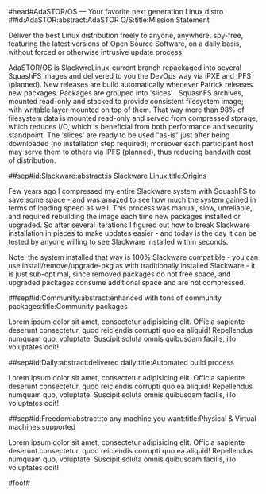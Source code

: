 #head#AdaSTOR/OS &mdash; Your favorite next generation Linux distro
##id:AdaSTOR:abstract:AdaSTOR O/S:title:Mission Statement

Deliver the best Linux distribution freely to anyone, anywhere,
spy-free, featuring the latest versions of Open Source Software,
on a daily basis, without forced or otherwise intrusive update process.

AdaSTOR/OS is SlackwreLinux-current branch repackaged into several SquashFS
images and delivered to you the DevOps way via iPXE and IPFS (planned).
New releases are build automatically whenever Patrick releases new packages.
Packages are grouped into 'slices' &nbsp; SquashFS archives, mounted read-only
and stacked to provide consistent filesystem image; with writable layer
mounted on top of them.  That way more than 98% of filesystem data is mounted
read-only and served from compressed storage, which reduces I/O, which is
beneficial from both performance and security standpoint.  The 'slices' are
ready to be used "as-is" just after being downloaded (no installation step
required); moreover each participant host may serve them to others via IPFS
(planned), thus reducing bandwith cost of distribution.

##sep#id:Slackware:abstract:is Slackware Linux:title:Origins

Few years ago I compressed my entire Slackware system with SquashFS to save
some space - and was amazed to see how much the system gained in terms of
loading speed as well.  This process was manual, slow, unreliable, and
required rebuilding the image each time new packages installed or upgraded.
So after several iterations I figured out how to break Slackware
installation in pieces to make updates easier - and today is the day it can
be tested by anyone willing to see Slackware installed within seconds.

Note: the system installed that way is 100% Slackware compatible - you can
use install/remove/upgrade-pkg as with traditionally installed Slackware -
it is just sub-optimal, since removed packages do not free space, and
upgraded packages consume additional space and are not compressed.

##sep#id:Community:abstract:enhanced with tons of community packages:title:Community packages

Lorem ipsum dolor sit amet, consectetur adipisicing elit. Officia sapiente deserunt consectetur,
quod reiciendis corrupti quo ea aliquid! Repellendus numquam quo, voluptate. Suscipit soluta
omnis quibusdam facilis, illo voluptates odit!

##sep#id:Daily:abstract:delivered daily:title:Automated build process

Lorem ipsum dolor sit amet, consectetur adipisicing elit. Officia sapiente deserunt consectetur,
quod reiciendis corrupti quo ea aliquid! Repellendus numquam quo, voluptate. Suscipit soluta
omnis quibusdam facilis, illo voluptates odit!

##sep#id:Freedom:abstract:to any machine you want:title:Physical & Virtual machines supported

Lorem ipsum dolor sit amet, consectetur adipisicing elit. Officia sapiente deserunt consectetur,
quod reiciendis corrupti quo ea aliquid! Repellendus numquam quo, voluptate. Suscipit soluta
omnis quibusdam facilis, illo voluptates odit!

#foot#
